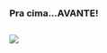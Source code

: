 ### Pra cima...AVANTE! 


##

<div>
  <a href="https://www.linkedin.com/in/josu%C3%A9-alves-de-oliveira-79912b18/" target="_blank"><img src="https://img.shields.io/badge/-LinkedIn-%230077B5?style=for-the-badge&logo=linkedin&logoColor=white" target="_blank"></a>   
</div>


